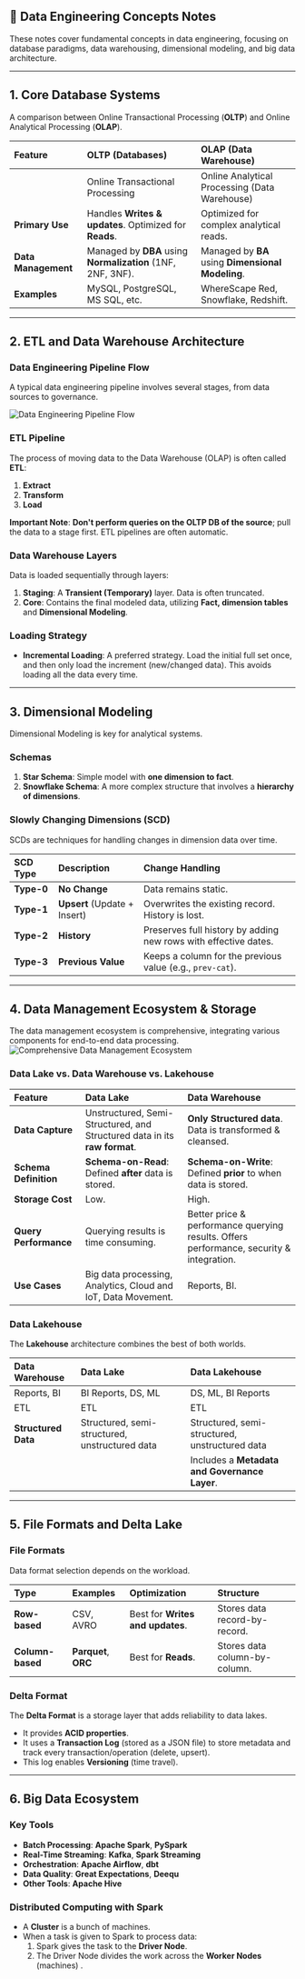 ## 💾 Data Engineering Concepts Notes

These notes cover fundamental concepts in data engineering, focusing on database paradigms, data warehousing, dimensional modeling, and big data architecture.

---

## 1. Core Database Systems

A comparison between Online Transactional Processing (**OLTP**) and Online Analytical Processing (**OLAP**).


| Feature | OLTP (Databases) | OLAP (Data Warehouse) |
| :--- | :--- | :--- |
|              | Online Transactional Processing | Online Analytical Processing (Data Warehouse) |
| **Primary Use** | Handles **Writes & updates**. Optimized for **Reads**. | Optimized for complex analytical reads. |
| **Data Management** | Managed by **DBA** using **Normalization** (1NF, 2NF, 3NF). | Managed by **BA** using **Dimensional Modeling**. |
| **Examples** | MySQL, PostgreSQL, MS SQL, etc. | WhereScape Red, Snowflake, Redshift. |

---

## 2. ETL and Data Warehouse Architecture

### Data Engineering Pipeline Flow

A typical data engineering pipeline involves several stages, from data sources to governance.

![Data Engineering Pipeline Flow](DEPipelineFlow.png)

### ETL Pipeline
The process of moving data to the Data Warehouse (OLAP) is often called **ETL**:
1.  **Extract**
2.  **Transform**
3.  **Load**

**Important Note**: **Don't perform queries on the OLTP DB of the source**; pull the data to a stage first. ETL pipelines are often automatic.

### Data Warehouse Layers
Data is loaded sequentially through layers:
1.  **Staging**: A **Transient (Temporary)** layer. Data is often truncated.
2.  **Core**: Contains the final modeled data, utilizing **Fact, dimension tables** and **Dimensional Modeling**.

### Loading Strategy
* **Incremental Loading**: A preferred strategy. Load the initial full set once, and then only load the increment (new/changed data). This avoids loading all the data every time.

---

## 3. Dimensional Modeling

Dimensional Modeling is key for analytical systems.

### Schemas
1.  **Star Schema**: Simple model with **one dimension to fact**.
2.  **Snowflake Schema**: A more complex structure that involves a **hierarchy of dimensions**.

### Slowly Changing Dimensions (SCD)
SCDs are techniques for handling changes in dimension data over time.

| SCD Type | Description | Change Handling |
| :--- | :--- | :--- |
| **Type-0** | **No Change** | Data remains static. |
| **Type-1** | **Upsert** (Update + Insert) | Overwrites the existing record. History is lost. |
| **Type-2** | **History** | Preserves full history by adding new rows with effective dates. |
| **Type-3** | **Previous Value** | Keeps a column for the previous value (e.g., `prev-cat`). |

---

## 4. Data Management Ecosystem & Storage

The data management ecosystem is comprehensive, integrating various components for end-to-end data processing.
![Comprehensive Data Management Ecosystem](DATAecosystem.png)
### Data Lake vs. Data Warehouse vs. Lakehouse

| Feature | Data Lake | Data Warehouse |
| :--- | :--- | :--- |
| **Data Capture** | Unstructured, Semi-Structured, and Structured data in its **raw format**. | **Only Structured data**. Data is transformed & cleansed. |
| **Schema Definition** | **Schema-on-Read**: Defined **after** data is stored. | **Schema-on-Write**: Defined **prior** to when data is stored. |
| **Storage Cost** | Low. | High. |
| **Query Performance** | Querying results is time consuming. | Better price & performance querying results. Offers performance, security & integration. |
| **Use Cases** | Big data processing, Analytics, Cloud and IoT, Data Movement. | Reports, BI. |

### Data Lakehouse
The **Lakehouse** architecture combines the best of both worlds.

| Data Warehouse | Data Lake | Data Lakehouse |
| :--- | :--- | :--- |
| Reports, BI | BI Reports, DS, ML | DS, ML, BI Reports |
| ETL | ETL | ETL |
| **Structured Data** | Structured, semi-structured, unstructured data | Structured, semi-structured, unstructured data |
| | | Includes a **Metadata and Governance Layer**. |

---

## 5. File Formats and Delta Lake

### File Formats
Data format selection depends on the workload.

| Type | Examples | Optimization | Structure |
| :--- | :--- | :--- | :--- |
| **Row-based** | CSV, AVRO | Best for **Writes and updates**. | Stores data record-by-record. |
| **Column-based** | **Parquet**, **ORC** | Best for **Reads**. | Stores data column-by-column. |

### Delta Format
The **Delta Format** is a storage layer that adds reliability to data lakes.
* It provides **ACID properties**.
* It uses a **Transaction Log** (stored as a JSON file) to store metadata and track every transaction/operation (delete, upsert).
* This log enables **Versioning** (time travel).

---

## 6. Big Data Ecosystem

### Key Tools
* **Batch Processing**: **Apache Spark**, **PySpark**
* **Real-Time Streaming**: **Kafka**, **Spark Streaming**
* **Orchestration**: **Apache Airflow**, **dbt**
* **Data Quality**: **Great Expectations**, **Deequ**
* **Other Tools**: **Apache Hive**

### Distributed Computing with Spark
* A **Cluster** is a bunch of machines.
* When a task is given to Spark to process data:
    1.  Spark gives the task to the **Driver Node**.
    2.  The Driver Node divides the work across the **Worker Nodes** (machines) .
